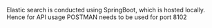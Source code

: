 Elastic search is conducted using SpringBoot, which is hosted locally. Hence for API usage POSTMAN needs to be used for port 8102

